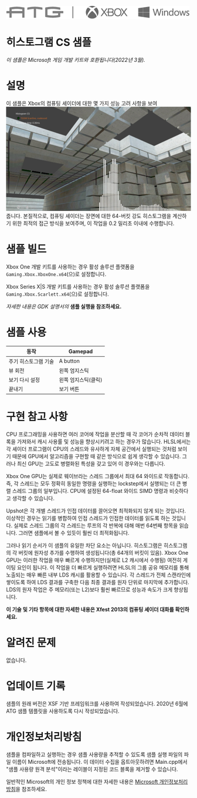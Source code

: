 ![](./media/image1.png)

# 히스토그램 CS 샘플

*이 샘플은 Microsoft 게임 개발 키트와 호환됩니다(2022년 3월).*

# 설명

이 샘플은 Xbox의 컴퓨팅 셰이더에 대한 몇 가지 성능 고려 사항을 보여![](./media/image2.jpeg)줍니다. 본질적으로, 컴퓨팅 셰이더는 장면에 대한 64-버킷 강도 히스토그램을 계산하기 위한 최적의 접근 방식을 보여주며, 이 작업을 0.2 밀리초 이내에 수행합니다.

# 샘플 빌드

Xbox One 개발 키트를 사용하는 경우 활성 솔루션 플랫폼을 `Gaming.Xbox.XboxOne.x64`(으)로 설정합니다.

Xbox Series X|S 개발 키트를 사용하는 경우 활성 솔루션 플랫폼을 `Gaming.Xbox.Scarlett.x64`(으)로 설정합니다.

*자세한 내용은* *GDK 설명서의* __샘플 실행을 참조하세요.__

# 샘플 사용

| 동작 | Gamepad |
|---|---|
| 주기 히스토그램 기술 | A button |
| 뷰 회전 | 왼쪽 엄지스틱 |
| 보기 다시 설정 | 왼쪽 엄지스틱(클릭) |
| 끝내기 | 보기 버튼 |

# 구현 참고 사항

CPU 프로그래밍을 사용하면 여러 코어에 작업을 분산할 때 각 코어가 순차적 데이터 블록을 가져와서 캐시 사용률 및 성능을 향상시키려고 하는 경우가 많습니다. HLSL에서는 각 셰이더 프로그램이 CPU의 스레드와 유사하게 자체 공간에서 실행되는 것처럼 보이기 때문에 GPU에서 알고리즘을 구현할 때 같은 방식으로 쉽게 생각할 수 있습니다. 그러나 최신 GPU는 고도로 병렬화된 특성을 갖고 있어 이 경우와는 다릅니다.

Xbox One GPU는 실제로 웨이브라는 스레드 그룹에서 최대 64 와이드로 작동합니다. 즉, 각 스레드는 모두 정확히 동일한 명령을 실행하는 lockstep에서 실행되는 더 큰 병렬 스레드 그룹의 일부입니다. CPU에 설정된 64-float 와이드 SIMD 명령과 비슷하다고 생각할 수 있습니다.

Upshot은 각 개별 스레드가 인접 데이터를 끌어오면 최적화되지 않게 되는 것입니다. 이상적인 경우는 읽기를 병합하여 인접 스레드가 인접한 데이터를 읽도록 하는 것입니다. 실제로 스레드 그룹의 각 스레드는 루프의 각 반복에 대해 매번 64번째 항목을 읽습니다. 그러면 샘플에서 볼 수 있듯이 훨씬 더 최적화됩니다.

그러나 읽기 순서가 이 샘플의 유일한 차단 요소는 아닙니다. 히스토그램은 히스토그램의 각 버킷에 원자성 추가를 수행하여 생성됩니다(총 64개의 버킷이 있음). Xbox One GPU는 이러한 작업을 매우 빠르게 수행하지만(실제로 L2 캐시에서 수행됨) 여전히 게이팅 요인이 됩니다. 이 작업을 더 빠르게 실행하려면 HLSL의 그룹 공유 메모리를 통해 노출되는 매우 빠른 내부 LDS 캐시를 활용할 수 있습니다. 각 스레드가 전체 스캔라인에 쌓이도록 하여 LDS 결과를 구축한 다음 최종 결과를 원자 단위로 마지막에 추가합니다. LDS의 원자 작업은 주 메모리(또는 L2)보다 훨씬 빠르므로 성능과 속도가 크게 향상됩니다.

**이 기술 및 기타 항목에 대한 자세한 내용은 Xfest 2013의 컴퓨팅 셰이더 대화를 확인하세요.**

# 알려진 문제

없습니다.

# 업데이트 기록

샘플의 원래 버전은 XSF 기반 프레임워크를 사용하여 작성되었습니다. 2020년 6월에 ATG 샘플 템플릿을 사용하도록 다시
작성되었습니다.

# 개인정보처리방침

샘플을 컴파일하고 실행하는 경우 샘플 사용량을 추적할 수 있도록 샘플 실행 파일의 파일 이름이 Microsoft에 전송됩니다. 이 데이터 수집을 옵트아웃하려면 Main.cpp에서 "샘플 사용량 원격 분석"이라는 레이블이 지정된 코드 블록을 제거할 수 있습니다.

일반적인 Microsoft의 개인 정보 정책에 대한 자세한 내용은 [Microsoft 개인정보처리방침](https://privacy.microsoft.com/en-us/privacystatement/)을 참조하세요.



